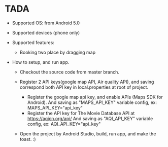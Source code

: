 # TADA

* Supported OS: from Android 5.0
* Supported devices (phone only)
* Supported features:
    + Booking two place by dragging map
      
* How to setup, and run app.
    + Checkout the source code from master branch.
    + Register 2 API keys(google map API, Air quality API), and saving correspond both API key in local.properties at root of project.
        - Register the google map api key, and enable APIs (Maps SDK for Android). And saving as "MAPS_API_KEY" variable config, ex: MAPS_API_KEY="api_key"
        - Register the API key for The Movie Database API at https://aqicn.org/api/ And saving as "AQI_API_KEY" variable config, ex: AQI_API_KEY="api_key"
      
    + Open the project by Android Studio, build, run app, and make the toast. :)
